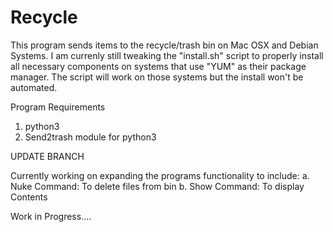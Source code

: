 # Recycle

This program sends items to the recycle/trash bin on Mac OSX and Debian Systems.
I am currenly still tweaking the "install.sh" script to properly install all necessary
components on systems that use "YUM" as their package manager. The script will work on those systems
but the install won't be automated.

Program Requirements
1. python3
2. Send2trash module for python3

UPDATE BRANCH

Currently working on expanding the programs functionality to include:
    a. Nuke Command: To delete files from bin
    b. Show Command: To display Contents

Work in Progress....